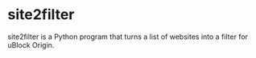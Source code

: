 # site2filter
 site2filter is a Python program that turns a list of websites into a filter for uBlock Origin.
